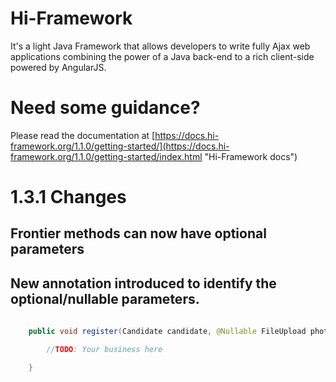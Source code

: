 # Hi-Framework
It's a light Java Framework that allows developers to write fully Ajax web applications combining the power of a Java back-end to a rich client-side powered by AngularJS.


# Need some guidance?
Please read the documentation at [https://docs.hi-framework.org/1.1.0/getting-started/](https://docs.hi-framework.org/1.1.0/getting-started/index.html "Hi-Framework docs")

# 1.3.1 Changes
## Frontier methods can now have optional parameters
## New annotation introduced to identify the optional/nullable parameters.

```java
	
	public void register(Candidate candidate, @Nullable FileUpload photo){

		//TODO: Your business here

	}

```

